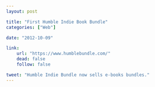 ```yaml
---
layout: post

title: "First Humble Indie Book Bundle"
categories: ["Web"]

date: "2012-10-09"

link:
    url: "https://www.humblebundle.com/"
    dead: false
    follow: false

tweet: "Humble Indie Bundle now sells e-books bundles."
---
```

